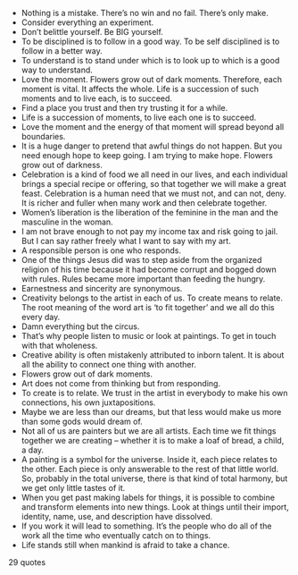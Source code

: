  - Nothing is a mistake. There’s no win and no fail. There’s only make.
 - Consider everything an experiment.
 - Don’t belittle yourself. Be BIG yourself.
 - To be disciplined is to follow in a good way. To be self disciplined is to follow in a better way.
 - To understand is to stand under which is to look up to which is a good way to understand.
 - Love the moment. Flowers grow out of dark moments. Therefore, each moment is vital. It affects the whole. Life is a succession of such moments and to live each, is to succeed.
 - Find a place you trust and then try trusting it for a while.
 - Life is a succession of moments, to live each one is to succeed.
 - Love the moment and the energy of that moment will spread beyond all boundaries.
 - It is a huge danger to pretend that awful things do not happen. But you need enough hope to keep going. I am trying to make hope. Flowers grow out of darkness.
 - Celebration is a kind of food we all need in our lives, and each individual brings a special recipe or offering, so that together we will make a great feast. Celebration is a human need that we must not, and can not, deny. It is richer and fuller when many work and then celebrate together.
 - Women’s liberation is the liberation of the feminine in the man and the masculine in the woman.
 - I am not brave enough to not pay my income tax and risk going to jail. But I can say rather freely what I want to say with my art.
 - A responsible person is one who responds.
 - One of the things Jesus did was to step aside from the organized religion of his time because it had become corrupt and bogged down with rules. Rules became more important than feeding the hungry.
 - Earnestness and sincerity are synonymous.
 - Creativity belongs to the artist in each of us. To create means to relate. The root meaning of the word art is ‘to fit together’ and we all do this every day.
 - Damn everything but the circus.
 - That’s why people listen to music or look at paintings. To get in touch with that wholeness.
 - Creative ability is often mistakenly attributed to inborn talent. It is about all the ability to connect one thing with another.
 - Flowers grow out of dark moments.
 - Art does not come from thinking but from responding.
 - To create is to relate. We trust in the artist in everybody to make his own connections, his own juxtapositions.
 - Maybe we are less than our dreams, but that less would make us more than some gods would dream of.
 - Not all of us are painters but we are all artists. Each time we fit things together we are creating – whether it is to make a loaf of bread, a child, a day.
 - A painting is a symbol for the universe. Inside it, each piece relates to the other. Each piece is only answerable to the rest of that little world. So, probably in the total universe, there is that kind of total harmony, but we get only little tastes of it.
 - When you get past making labels for things, it is possible to combine and transform elements into new things. Look at things until their import, identity, name, use, and description have dissolved.
 - If you work it will lead to something. It’s the people who do all of the work all the time who eventually catch on to things.
 - Life stands still when mankind is afraid to take a chance.

29 quotes